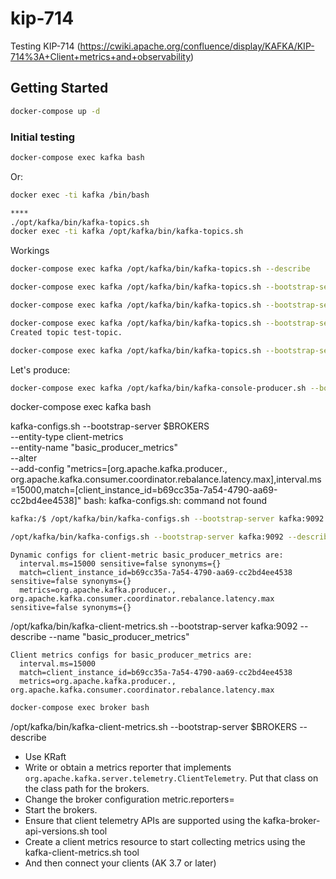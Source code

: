 # kip-714
Testing KIP-714 (https://cwiki.apache.org/confluence/display/KAFKA/KIP-714%3A+Client+metrics+and+observability)

## Getting Started

```bash
docker-compose up -d
```

### Initial testing

```bash
docker-compose exec kafka bash
```

Or:

```bash
docker exec -ti kafka /bin/bash

****
./opt/kafka/bin/kafka-topics.sh
docker exec -ti kafka /opt/kafka/bin/kafka-topics.sh
```

Workings

```bash
docker-compose exec kafka /opt/kafka/bin/kafka-topics.sh --describe

docker-compose exec kafka /opt/kafka/bin/kafka-topics.sh --bootstrap-server kafka:9092 --describe

docker-compose exec kafka /opt/kafka/bin/kafka-topics.sh --bootstrap-server kafka:9092 --create

docker-compose exec kafka /opt/kafka/bin/kafka-topics.sh --bootstrap-server kafka:9092 --create --topic test-topic
Created topic test-topic.

docker-compose exec kafka /opt/kafka/bin/kafka-topics.sh --bootstrap-server kafka:9092 --list
```

Let's produce:

```bash
docker-compose exec kafka /opt/kafka/bin/kafka-console-producer.sh --bootstrap-server kafka:9092 --topic test-topic
```

docker-compose exec kafka bash

kafka-configs.sh --bootstrap-server $BROKERS \
--entity-type client-metrics \
--entity-name "basic_producer_metrics" \
--alter \
--add-config "metrics=[org.apache.kafka.producer., org.apache.kafka.consumer.coordinator.rebalance.latency.max],interval.ms=15000,match=[client_instance_id=b69cc35a-7a54-4790-aa69-cc2bd4ee4538]"
bash: kafka-configs.sh: command not found

```bash
kafka:/$ /opt/kafka/bin/kafka-configs.sh --bootstrap-server kafka:9092    --entity-type client-metrics    --entity-name "basic_producer_metrics"    --alter    --add-config "metrics=[org.apache.kafka.producer., org.apache.kafka.consumer.coordinator.rebalance.latency.max],interval.ms=15000,match=[client_instance_id=b69cc35a-7a54-4790-aa69-cc2bd4ee4538]"
```

```bash
/opt/kafka/bin/kafka-configs.sh --bootstrap-server kafka:9092 --describe --entity-type client-metrics --entity-name "basic_producer_metrics"
```

```terminal
Dynamic configs for client-metric basic_producer_metrics are:
  interval.ms=15000 sensitive=false synonyms={}
  match=client_instance_id=b69cc35a-7a54-4790-aa69-cc2bd4ee4538 sensitive=false synonyms={}
  metrics=org.apache.kafka.producer., org.apache.kafka.consumer.coordinator.rebalance.latency.max sensitive=false synonyms={}
```

/opt/kafka/bin/kafka-client-metrics.sh --bootstrap-server kafka:9092 --describe --name "basic_producer_metrics"

```terminal
Client metrics configs for basic_producer_metrics are:
  interval.ms=15000
  match=client_instance_id=b69cc35a-7a54-4790-aa69-cc2bd4ee4538
  metrics=org.apache.kafka.producer., org.apache.kafka.consumer.coordinator.rebalance.latency.max
```


```bash
docker-compose exec broker bash
```

/opt/kafka/bin/kafka-client-metrics.sh --bootstrap-server $BROKERS --describe

- Use KRaft
- Write or obtain a metrics reporter that implements `org.apache.kafka.server.telemetry.ClientTelemetry`. Put that class on the class path for the brokers.
- Change the broker configuration metric.reporters=<your class name>
- Start the brokers.
- Ensure that client telemetry APIs are supported using the kafka-broker-api-versions.sh tool
- Create a client metrics resource to start collecting metrics using the kafka-client-metrics.sh tool
- And then connect your clients (AK 3.7 or later)